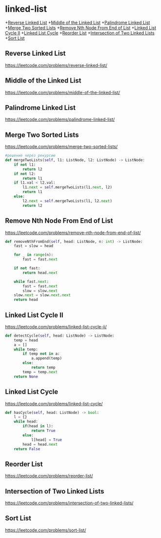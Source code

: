 # linked-list
+[Reverse Linked List](#reverse-linked-list)
+[Middle of the Linked List](#middle-of-the-linked-list)
+[Palindrome Linked List](#palindrome-linked-list)
+[Merge Two Sorted Lists](#merge-two-sorted-lists)
+[Remove Nth Node From End of List](#remove-nth-node-from-end-of-list)
+[Linked List Cycle II](#linked-list-cycle-ii)
+[Linked List Cycle](#linked-list-cycle)
+[Reorder List](#reorder-list)
+[Intersection of Two Linked Lists](#intersection-of-two-linked-lists)
+[Sort List](#sort-list)


## Reverse Linked List
https://leetcode.com/problems/reverse-linked-list/

## Middle of the Linked List
https://leetcode.com/problems/middle-of-the-linked-list/

## Palindrome Linked List
https://leetcode.com/problems/palindrome-linked-list/

## Merge Two Sorted Lists
https://leetcode.com/problems/merge-two-sorted-lists/

```python
#решение через рекурсию 
def mergeTwoLists(self, l1: ListNode, l2: ListNode) -> ListNode:
    if not l1:
        return l2
    if not l2:
        return l1
    if l1.val < l2.val:
        l1.next = self.mergeTwoLists(l1.next, l2)
        return l1
    else:
        l2.next = self.mergeTwoLists(l1, l2.next)
        return l2
```



## Remove Nth Node From End of List
https://leetcode.com/problems/remove-nth-node-from-end-of-list/
```python
def removeNthFromEnd(self, head: ListNode, n: int) -> ListNode:
    fast = slow = head

    for _ in range(n):
        fast = fast.next

    if not fast:
        return head.next

    while fast.next:
        fast = fast.next
        slow = slow.next
    slow.next = slow.next.next
    return head
```

## Linked List Cycle II
https://leetcode.com/problems/linked-list-cycle-ii/
```python
def detectCycle(self, head: ListNode) -> ListNode:
    temp = head
    a = []
    while temp:
        if temp not in a:
            a.append(temp)
        else:
            return temp
        temp = temp.next
    return None
```

## Linked List Cycle
https://leetcode.com/problems/linked-list-cycle/
```python
def hasCycle(self, head: ListNode) -> bool:
    l = {}
    while head:
        if(head in l):
            return True
        else:
            l[head] = True
        head = head.next
    return False
```

## Reorder List
https://leetcode.com/problems/reorder-list/

## Intersection of Two Linked Lists
https://leetcode.com/problems/intersection-of-two-linked-lists/

## Sort List
https://leetcode.com/problems/sort-list/
